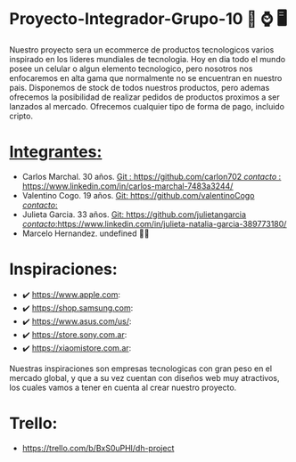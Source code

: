 # Proyecto-Integrador-Grupo-10 📱 ⌚ 🖥️

Nuestro proyecto sera un ecommerce de productos tecnologicos varios inspirado en los lideres mundiales de tecnologia.
Hoy en dia todo el mundo posee un celular o algun elemento tecnologico, pero nosotros nos enfocaremos en alta gama que normalmente no se encuentran en nuestro pais. Disponemos de stock de todos nuestros productos, pero ademas ofrecemos la posibilidad de realizar pedidos de productos proximos a ser lanzados al mercado.
Ofrecemos cualquier tipo de forma de pago, incluido cripto.


# <ins>Integrantes<ins>:
- Carlos Marchal. 30 años.  <ins>Git<ins> :  https://github.com/carlon702 <ins>*contacto*<ins> : https://www.linkedin.com/in/carlos-marchal-7483a3244/
- Valentino Cogo. 19 años.  <ins>Git:<ins> https://github.com/valentinoCogo *contacto*:
- Julieta Garcia. 33 años.  <ins>Git:<ins> https://github.com/julietangarcia *contacto*:https://www.linkedin.com/in/julieta-natalia-garcia-389773180/
- Marcelo Hernandez. undefined 🤷‍♂️

# Inspiraciones:
- ✔️ https://www.apple.com: 
- ✔️ https://shop.samsung.com: 
- ✔️ https://www.asus.com/us/:
- ✔️ https://store.sony.com.ar:
- ✔️ https://xiaomistore.com.ar:

Nuestras inspiraciones son empresas tecnologicas con gran peso en el mercado global, y que a su vez cuentan con diseños web muy atractivos, los cuales vamos a tener en cuenta al crear nuestro proyecto.

# Trello: 
- https://trello.com/b/BxS0uPHl/dh-project
